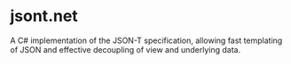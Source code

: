 # jsont.net
A C# implementation of the JSON-T specification, allowing fast templating of JSON and effective decoupling of view and underlying data.
